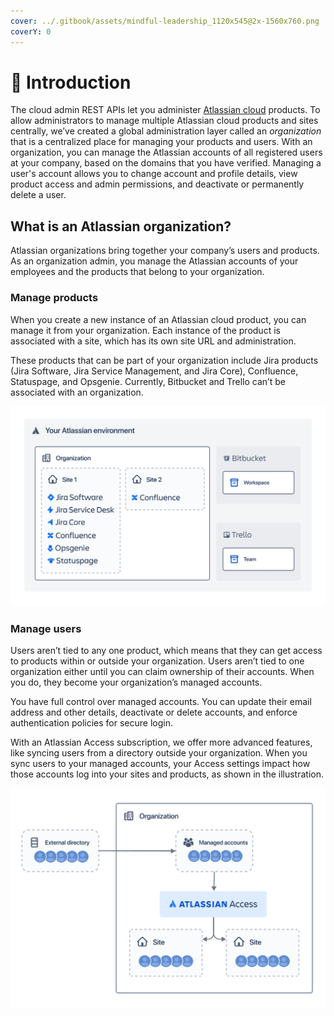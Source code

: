 ```yaml
---
cover: ../.gitbook/assets/mindful-leadership_1120x545@2x-1560x760.png
coverY: 0
---
```


# 🌌 Introduction

The cloud admin REST APIs let you administer [Atlassian cloud](https://developer.atlassian.com/cloud/) products. To allow administrators to manage multiple Atlassian cloud products and sites centrally, we’ve created a global administration layer called an _organization_ that is a centralized place for managing your products and users. With an organization, you can manage the Atlassian accounts of all registered users at your company, based on the domains that you have verified. Managing a user's account allows you to change account and profile details, view product access and admin permissions, and deactivate or permanently delete a user.

## What is an Atlassian organization?

Atlassian organizations bring together your company’s users and products. As an organization admin, you manage the Atlassian accounts of your employees and the products that belong to your organization.

### Manage products

When you create a new instance of an Atlassian cloud product, you can manage it from your organization. Each instance of the product is associated with a site, which has its own site URL and administration.&#x20;

These products that can be part of your organization include Jira products (Jira Software, Jira Service Management, and Jira Core), Confluence, Statuspage, and Opsgenie. Currently, Bitbucket and Trello can’t be associated with an organization.

![](<../.gitbook/assets/image (13) (1) (1) (1) (1).png>)

### Manage users

Users aren’t tied to any one product, which means that they can get access to products within or outside your organization. Users aren’t tied to one organization either until you can claim ownership of their accounts. When you do, they become your organization’s managed accounts.

You have full control over managed accounts. You can update their email address and other details, deactivate or delete accounts, and enforce authentication policies for secure login.&#x20;

With an Atlassian Access subscription, we offer more advanced features, like syncing users from a directory outside your organization. When you sync users to your managed accounts, your Access settings impact how those accounts log into your sites and products, as shown in the illustration.

![](<../.gitbook/assets/image (14).png>)

